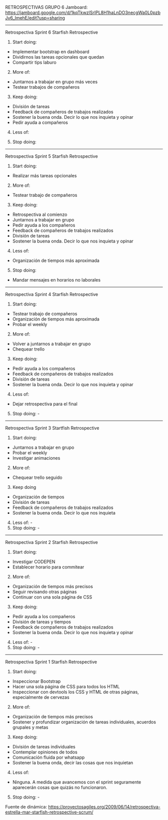 RETROSPECTIVAS GRUPO 6
Jamboard: https://jamboard.google.com/d/1kqTkwzlSrIPL8H1haLnDO3necgWa0L0pzbJv6_lmehE/edit?usp=sharing

---------------------------------------------------------------------------------------------------------
Retrospectiva Sprint 6
Starfish Retrospective

1) Start doing:
- Implementar bootstrap en dashboard
- Dividirnos las tareas opcionales que quedan
- Compartir tips laburo

2) More of:
- Juntarnos a trabajar en grupo más veces
- Testear trabajos de compañeros

3) Keep doing:
- División de tareas
- Feedback de compañeros de trabajos realizados
- Sostener la buena onda. Decir lo que nos inquieta y opinar
- Pedir ayuda a compañeros

4) Less of:

5) Stop doing:

---------------------------------------------------------------------------------------------------------
Retrospectiva Sprint 5
Starfish Retrospective

1) Start doing:
- Realizar más tareas opcionales

2) More of:
- Testear trabajo de compañeros

3) Keep doing:
- Retrospectiva al comienzo
- Juntarnos a trabajar en grupo
- Pedir ayuda a los compañeros
- Feedback de compañeros de trabajos realizados
- División de tareas
- Sostener la buena onda. Decir lo que nos inquieta y opinar

4) Less of:
- Organización de tiempos más aproximada

5) Stop doing:
- Mandar mensajes en horarios no laborales

---------------------------------------------------------------------------------------------------------
Retrospectiva Sprint 4
Starfish Retrospective

1) Start doing:
- Testear trabajo de compañeros
- Organización de tiempos más aproximada
- Probar el weekly

2) More of:
- Volver a juntarnos a trabajar en grupo
- Chequear trello

3) Keep doing:
- Pedir ayuda a los compañeros
- Feedback de compañeros de trabajos realizados
- División de tareas
- Sostener la buena onda. Decir lo que nos inquieta y opinar

4) Less of:
- Dejar retrospectiva para el final

5) Stop doing: -

---------------------------------------------------------------------------------------------------------

Retrospectiva Sprint 3
Startfish Retrospective

1) Start doing:
- Juntarnos a trabajar en grupo
- Probar el weekly
- Investigar animaciones

2) More of:
- Chequear trello seguido

3) Keep doing
- Organización de tiempos
- División de tareas
- Feedback de compañeros de trabajos realizados
- Sostener la buena onda. Decir lo que nos inquieta

4) Less of: -
5) Stop doing: -

---------------------------------------------------------------------------------------------------------

Retrospectiva Sprint 2
Starfish Retrospective

1) Start doing:
- Investigar CODEPEN
- Establecer horario para commitear

2) More of:
- Organización de tiempos más precisos
- Seguir revisando otras páginas
- Continuar con una sola página de CSS

3) Keep doing:
- Pedir ayuda a los compañeros
- División de tareas y tiempos
- Feedback de compañeros de trabajos realizados
- Sostener la buena onda. Decir lo que nos inquieta y opinar

4) Less of: -
5) Stop doing: -

---------------------------------------------------------------------------------------------------------

Retrospectiva Sprint 1
Starfish Retrospective

1) Start doing:
- Inspeccionar Bootstrap
- Hacer una sola página de CSS para todos los HTML
- Inspeccionar con devtools los CSS y HTML de otras páginas, especialmente de cervezas

2) More of:
- Organización de tiempos más precisos
- Sostener y profundizar organización de tareas individuales, acuerdos grupales y metas

3) Keep doing: 
- División de tareas individuales
- Contemplar opiniones de todos
- Comunicación fluida por whatsapp
- Sostener la buena onda, decir las cosas que nos inquietan

4) Less of:
- Ninguna. A medida que avancemos con el sprint seguramente aparecerán cosas que quizás no funcionaron.

5) Stop doing: -

Fuente de dinámica: https://proyectosagiles.org/2009/06/14/retrospectiva-estrella-mar-starfish-retrospective-scrum/